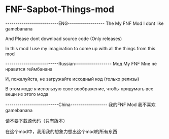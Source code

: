 # FNF-Sapbot-Things-mod
--------------------------ENG------------------
The My FNF Mod
I dont like gamebanana

And Please dont download source code (Only releases)



In this mod I use my imagination to come up with all the things from this mod





--------------------------Russian------------------
Мод My FNF
Мне не нравится геймбанана

И, пожалуйста, не загружайте исходный код (только релизы)



В этом моде я использую свое воображение, чтобы придумать все вещи из этого мода



--------------------------China------------------
我的FNF Mod
我不喜欢gamebanana

请不要下载源代码（只有版本）



在这个mod中，我用我的想象力想出这个mod的所有东西
